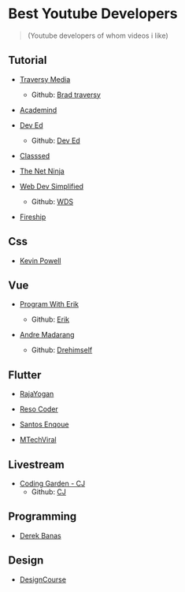 # Best Youtube Developers

> (Youtube developers of whom videos i like)

## Tutorial

- [Traversy Media](https://www.youtube.com/user/TechGuyWeb)
    - Github: [Brad traversy](https://github.com/bradtraversy)

- [Academind](https://www.youtube.com/channel/UCSJbGtTlrDami-tDGPUV9-w)

- [Dev Ed](https://www.youtube.com/channel/UClb90NQQcskPUGDIXsQEz5Q)
    - Github: [Dev Ed](https://github.com/developedbyed)

- [Classsed](https://www.youtube.com/channel/UC2-slOJImuSc20Drbf88qvg)

- [The Net Ninja](https://www.youtube.com/channel/UCW5YeuERMmlnqo4oq8vwUpg)

- [Web Dev Simplified](https://www.youtube.com/channel/UCFbNIlppjAuEX4znoulh0Cw)
    - Github: [WDS](https://github.com/WebDevSimplified)

- [Fireship](https://www.youtube.com/channel/UCsBjURrPoezykLs9EqgamOA)

## Css

- [Kevin Powell](https://www.youtube.com/user/KepowOb/videos)

## Vue

- [Program With Erik](https://www.youtube.com/channel/UCshZ3rdoCLjDYuTR_RBubzw)
    - Github: [Erik](https://github.com/ErikCH)

- [Andre Madarang](https://www.youtube.com/channel/UCtb40EQj2inp8zuaQlLx3iQ)
    - Github: [Drehimself](https://github.com/drehimself)

## Flutter

- [RajaYogan](https://www.youtube.com/channel/UCjBxAm226XZvgrkO-JyjJgQ)

- [Reso Coder](https://www.youtube.com/channel/UCSIvrn68cUk8CS8MbtBmBkA)

- [Santos Enqoue](https://www.youtube.com/channel/UCRl79zOEtiLCglAFZJJzEZQ)

- [MTechViral](https://www.youtube.com/channel/UCFTM1FGjZSkoSPDZgtbp7hA)

## Livestream

- [Coding Garden - CJ](https://www.youtube.com/channel/UCLNgu_OupwoeESgtab33CCw)
    - Github: [CJ](https://github.com/w3cj)

## Programming

- [Derek Banas](https://www.youtube.com/channel/UCwRXb5dUK4cvsHbx-rGzSgw)

## Design

- [DesignCourse](https://www.youtube.com/channel/UCVyRiMvfUNMA1UPlDPzG5Ow)
